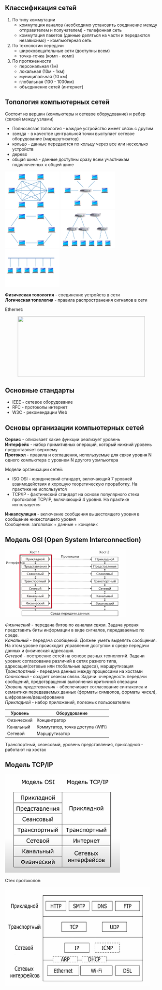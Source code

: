 ## Классификация сетей

1. По типу коммутации
    - коммутация каналов (необходимо установить соединение между отправителем и получателем) - телефонная сеть
    - коммутация пакетов (данные деляться на части и передаются независимо) - компьютерная сеть
2. По технологии передачи
    - широковещательные сети (доступны всем)
    - точка-точка (комп - комп)
3. По протяженности
    - персональная (1м)
    - локальная (10м - 1км)
    - муниципальная (10 км)
    - глобальная (100 - 1000км)
    - объединение сетей (интернет)

## Топология компьютерных сетей
Состоит из вершин (компьютеры и сетевое оборудование) и ребер (связей между узлами)
- Полносвязая топология - каждое устройство имеет связь с другим
- звезда - в качестве центральной точки выступает сетевое оборудование (маршрутизатор)
- кольцо - данные передаются по кольцу через все или несколько устройств
- дерево
- общая шина - данные доступны сразу всем участникам подключенных к общей шине

<div align="left">
  <img width="180" height="125" src="https://github.com/sxexesx/learn-backend/blob/main/networking/src/net01.png">
  <img width="180" height="125" src="https://github.com/sxexesx/learn-backend/blob/main/networking/src/net02.png">
  <img width="180" height="125" src="https://github.com/sxexesx/learn-backend/blob/main/networking/src/net03.png">
  <img width="180" height="125" src="https://github.com/sxexesx/learn-backend/blob/main/networking/src/net04.png">
  <img width="180" height="125" src="https://github.com/sxexesx/learn-backend/blob/main/networking/src/net05.png">
</div>

**Физическая топология** - соединение устройств в сети  
**Логическая топология** - правила распространения сигналов в сети

Ethernet:
<div align="center">
  <img width="420" height="200" src="https://github.com/sxexesx/learn-backend/blob/main/misc/networking/src/net07.png">
</div>

## Основные стандарты
* IEEE - сетевое оборудование
* RFC - протоколы интернет
* W3C - рекомендации Web

## Основы организации компьютерных сетей
**Сервис** - описывает какие функции реализует уровень  
**Интерфейс** - набор примитивных операций, который нижний уровень предоставляет верхнему  
**Протокол** - правила и соглашения, используемые для связи уровня N одного компьютера с уровнем N другого уомпьютера

Модели организации сетей:
- ISO OSI - юридический стандарт, включающий 7 уровней взаимодействия и хорошую теоретическую проработку. На практике не используется
- TCP/IP - фактический стандарт на основе популярного стека протоколов TCP/IP, включающий 4 уровня. На практике используется

**Инкапсуляция** - включение сообщения вышестоящего уровня в сообщение нижестоящего уровня  
Сообщение: заголовок + данные + концевик

## Модель OSI (Open System Interconnection)

<div>
  <img width="400" height="225" src="https://github.com/sxexesx/learn-backend/blob/main/networking/src/net10.png" alt="">
</div>

_Физический_ - передача битов по каналам связи. Задача уровня представить биты информации в виде сигналов, передаваемых по среде.     
_Канальный_ - передача сообщений. Должен уметь выделять сообщения. На этом уровне происходит управление доступом к среде передачи данных и физическая адресация.  
_Сетевой_ - построение сетей на основе разных технологий. Задачи уровня: согласование различий в сетях разного типа, адресация(сетевые или глобальные адреса), маршрутизация  
_Транспортный_ - передача данных между процессами на хостами    
_Сеансовый_ - создает сеансы связи. Задачи: очередность передачи сообщений, предотвращения выполнения критичной операции   
_Уровень представления_ - обеспечивает согласование синтаксиса и семантики передаваемых данных (форматы символов, форматы чисел), шифрование/дешифрование  
_Прикладной_ - набор приложений, полезных пользователям

| Уровень    | Оборудование                     |
|------------|----------------------------------|
| Физический | Концентратор                     |
| Канальный  | Коммутатор, точка доступа (WiFi) |
| Сетевой    | Маршрутизатор                    |  

Транспортный, сеансовый, уровень представления, прикладной - работают на хостах

## Модель TCP/IP

<div>
  <img width="380" height="325" src="https://github.com/sxexesx/learn-backend/blob/main/networking/src/net11.png" alt="">
</div>

Стек протоколов:
<div>
  <img width="480" height="325" src="https://github.com/sxexesx/learn-backend/blob/main/networking/src/net12.png" alt="">
</div>

